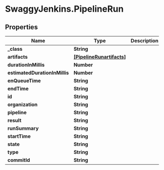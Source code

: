 # SwaggyJenkins.PipelineRun

## Properties

Name | Type | Description | Notes
------------ | ------------- | ------------- | -------------
**_class** | **String** |  | [optional] 
**artifacts** | [**[PipelineRunartifacts]**](PipelineRunartifacts.md) |  | [optional] 
**durationInMillis** | **Number** |  | [optional] 
**estimatedDurationInMillis** | **Number** |  | [optional] 
**enQueueTime** | **String** |  | [optional] 
**endTime** | **String** |  | [optional] 
**id** | **String** |  | [optional] 
**organization** | **String** |  | [optional] 
**pipeline** | **String** |  | [optional] 
**result** | **String** |  | [optional] 
**runSummary** | **String** |  | [optional] 
**startTime** | **String** |  | [optional] 
**state** | **String** |  | [optional] 
**type** | **String** |  | [optional] 
**commitId** | **String** |  | [optional] 


